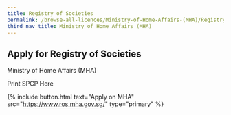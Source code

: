 ```yaml
---
title: Registry of Societies
permalink: /browse-all-licences/Ministry-of-Home-Affairs-(MHA)/Registry-of-Societies
third_nav_title: Ministry of Home Affairs (MHA)
---
```


## Apply for Registry of Societies

Ministry of Home Affairs (MHA)

Print SPCP Here

{% include button.html text="Apply on MHA" src="https://www.ros.mha.gov.sg/" type="primary" %}
